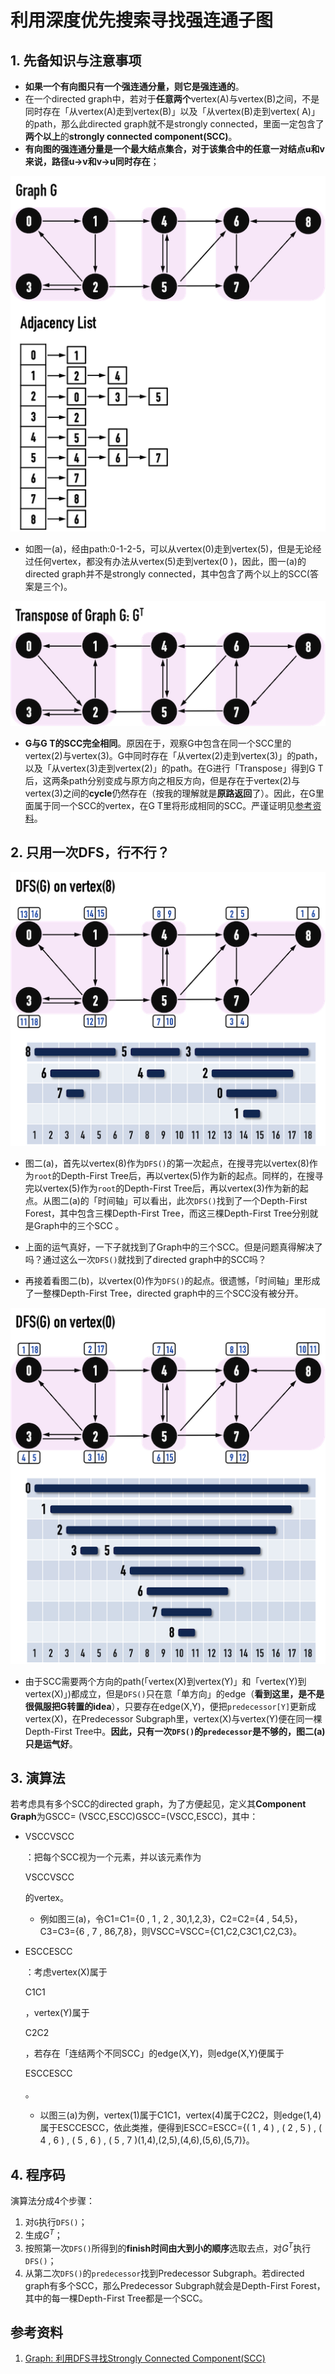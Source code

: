 # 利用深度优先搜索寻找强连通子图

## 1. 先备知识与注意事项

+ **如果一个有向图只有一个强连通分量，则它是强连通的**。
+ 在一个directed graph中，若对于**任意两个**vertex(A)与vertex(B)之间，不是同时存在「从vertex(A)走到vertex(B)」以及「从vertex(B)走到vertex( A)」的path，那么此directed graph就不是strongly connected，里面一定包含了**两个以上**的**strongly connected component(SCC)**。
+ **有向图的强连通分量是一个最大结点集合，对于该集合中的任意一对结点u和v来说，路径u->v和v->u同时存在**；

![20201220_02Code_利用深度优先搜索寻找强连通子图-f1.png](https://github.com/xuewengeophysics/architect/blob/master/AI/greedyai/docs/20201220_02Code_%E5%88%A9%E7%94%A8%E6%B7%B1%E5%BA%A6%E4%BC%98%E5%85%88%E6%90%9C%E7%B4%A2%E5%AF%BB%E6%89%BE%E5%BC%BA%E8%BF%9E%E9%80%9A%E5%AD%90%E5%9B%BE-f1.png?raw=true)  

+ 如图一(a)，经由path:0-1-2-5，可以从vertex(0)走到vertex(5)，但是无论经过任何vertex，都没有办法从vertex(5)走到vertex(0 )，因此，图一(a)的directed graph并不是strongly connected，其中包含了两个以上的SCC(答案是三个)。

![20201220_02Code_利用深度优先搜索寻找强连通子图-f2.png](https://github.com/xuewengeophysics/architect/blob/master/AI/greedyai/docs/20201220_02Code_%E5%88%A9%E7%94%A8%E6%B7%B1%E5%BA%A6%E4%BC%98%E5%85%88%E6%90%9C%E7%B4%A2%E5%AF%BB%E6%89%BE%E5%BC%BA%E8%BF%9E%E9%80%9A%E5%AD%90%E5%9B%BE-f2.png?raw=true)  

+ **G与G T的SCC完全相同**。原因在于，观察G中包含在同一个SCC里的vertex(2)与vertex(3)。G中同时存在「从vertex(2)走到vertex(3)」的path，以及「从vertex(3)走到vertex(2)」的path。在G进行「Transpose」得到G T后，这两条path分别变成与原方向之相反方向，但是存在于vertex(2)与vertex(3)之间的**cycle**仍然存在（按我的理解就是**原路返回**了）。因此，在G里面属于同一个SCC的vertex，在G T里将形成相同的SCC。严谨证明见[参考资料](https://alrightchiu.github.io/SecondRound/graph-li-yong-dfsxun-zhao-strongly-connected-componentscc.html#ref)。



## 2. 只用一次DFS，行不行？

![20201220_02Code_利用深度优先搜索寻找强连通子图-f3.png](https://github.com/xuewengeophysics/architect/blob/master/AI/greedyai/docs/20201220_02Code_%E5%88%A9%E7%94%A8%E6%B7%B1%E5%BA%A6%E4%BC%98%E5%85%88%E6%90%9C%E7%B4%A2%E5%AF%BB%E6%89%BE%E5%BC%BA%E8%BF%9E%E9%80%9A%E5%AD%90%E5%9B%BE-f3.png?raw=true)  

+ 图二(a)，首先以vertex(8)作为`DFS()`的第一次起点，在搜寻完以vertex(8)作为`root`的Depth-First Tree后，再以vertex(5)作为新的起点。同样的，在搜寻完以vertex(5)作为`root`的Depth-First Tree后，再以vertex(3)作为新的起点。从图二(a)的「时间轴」可以看出，此次`DFS()`找到了一个Depth-First Forest，其中包含三棵Depth-First Tree，而这三棵Depth-First Tree分别就是Graph中的三个SCC 。
  
+ 上面的运气真好，一下子就找到了Graph中的三个SCC。但是问题真得解决了吗？通过这么一次`DFS()`就找到了directed graph中的SCC吗？
+ 再接着看图二(b)，以vertex(0)作为`DFS()`的起点。很遗憾，「时间轴」里形成了一整棵Depth-First Tree，directed graph中的三个SCC没有被分开。

![20201220_02Code_利用深度优先搜索寻找强连通子图-f4.png](https://github.com/xuewengeophysics/architect/blob/master/AI/greedyai/docs/20201220_02Code_%E5%88%A9%E7%94%A8%E6%B7%B1%E5%BA%A6%E4%BC%98%E5%85%88%E6%90%9C%E7%B4%A2%E5%AF%BB%E6%89%BE%E5%BC%BA%E8%BF%9E%E9%80%9A%E5%AD%90%E5%9B%BE-f4.png?raw=true)  



+ 由于SCC需要两个方向的path(「vertex(X)到vertex(Y)」和「vertex(Y)到vertex(X)」)都成立，但是`DFS()`只在意「单方向」的edge（**看到这里，是不是很佩服把G转置的idea**），只要存在edge(X,Y)，便把`predecessor[Y]`更新成vertex(X)，在Predecessor Subgraph里，vertex(X)与vertex(Y)便在同一棵Depth-First Tree中。**因此，只有一次`DFS()`的`predecessor`是不够的，图二(a)只是运气好**。



## 3. 演算法



若考虑具有多个SCC的directed graph，为了方便起见，定义其**Component Graph**为GSCC= (VSCC,ESCC)GSCC=(VSCC,ESCC)，其中：

- VSCCVSCC

  ：把每个SCC视为一个元素，并以该元素作为

  VSCCVSCC

  的vertex。

  - 例如图三(a)，令C1=C1={0 , 1 , 2 , 30,1,2,3}，C2=C2={4 , 54,5}，C3=C3={6 , 7 , 86,7,8}，则VSCC=VSCC={C1,C2,C3C1,C2,C3}。

- ESCCESCC

  ：考虑vertex(X)属于

  C1C1

  ，vertex(Y)属于

  C2C2

  ，若存在「连结两个不同SCC」的edge(X,Y)，则edge(X,Y)便属于

  ESCCESCC

  。

  - 以图三(a)为例，vertex(1)属于C1C1，vertex(4)属于C2C2，则edge(1,4)属于ESCCESCC，依此类推，便得到ESCC=ESCC={( 1 , 4 ) , ( 2 , 5 ) , ( 4 , 6 ) , ( 5 , 6 ) , ( 5 , 7 )(1,4),(2,5),(4,6),(5,6),(5,7)}。



## 4. 程序码

演算法分成4个步骤：

1. 对`G`执行`DFS()`；
2. 生成$G^T$；
3. 按照第一次`DFS()`所得到的**finish时间由大到小的顺序**选取去点，对$G^T$执行`DFS()`；
4. 从第二次`DFS()`的`predecessor`找到Predecessor Subgraph。若directed graph有多个SCC，那么Predecessor Subgraph就会是Depth-First Forest，其中的每一棵Depth-First Tree都是一个SCC。







## 参考资料

1. [Graph: 利用DFS寻找Strongly Connected Component(SCC)](https://alrightchiu.github.io/SecondRound/graph-li-yong-dfsxun-zhao-strongly-connected-componentscc.html)

